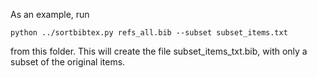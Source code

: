 As an example, run

    python ../sortbibtex.py refs_all.bib --subset subset_items.txt
from this folder.
This will create the file subset_items_txt.bib, with only a subset of the original items.
